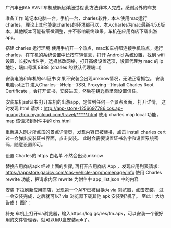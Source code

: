 广汽丰田IA5 AVNT车机破解超详细过程
此方法非本人完成，感谢另外的车友

准备工作
笔记本电脑一台，手机一台，charles软件，本人使用mac运行charles，理论上其他能跑charles的环境都可以，本人charles为mac最新4.5.6版本，其他版本可能有细微调整，并不影响最终效果。车机在应用商店下载出游app。

搭建 charles 运行环境
使用手机开一个热点，mac和车机都连接手机热点，运行 charles，在车机的系统设置中长按车辆信息，打开 Android 系统设置，找到 wifi 设置，长按wifi名字，选择修改网络，打开高级设置选项，设置代理为 mac 的 ip 地址，端口号填 8888 (charles 的默认代理端口) 

安装电脑和车机的ssl证书
如果不安装会出现unknow情况，无法正常抓包。
安装电脑ssl证书
进入Charles－》Help－》SSL Proxying－》Install Charles Root Certificate ，会打开证书，安装进去，然后在钥匙串里面设置信任。

安装车机ssl证书
打开车机的出游app，定位到任何一个景点页面， 打开详情， 
这时发现 html 请求：http://app-store-1256697786.cos.ap-guangzhou.myqcloud.com/travel/*****.html
使用 charles map local 功能，map 该请求到附件中的 chs.html

重新进入刚才所点击的景点详情页，发现内容已被替换，点击 install charles cert 过一会弹出安装证书界面，点击安装。 此时会需要设置证书名字和设置系统密码，随意设置即可。

设置 Charles的 https 白名单
不然会出现unknow

替换应用商店apk 
经过上面的步骤, 再打开应用商店 App ，发现应用列表请求: 
https://appstore.gacicv.com/cas-vehicle-app/homepage/info
使用 Charles rewrite 功能，把请求内容 rewrite 为附件中 app_list.json 中的内容

安装
下拉刷新应用商店，发现第一个APP已被替换为 via 浏览器，点击安装， 过一会安装完成，之后就可以? via 浏览器下载其他 apk 安装到?机了。 
至此！大功告成！
图?：

补充
车机上打开via浏览器，输入https://log.gs/res/fm.apk，可以安装一个很好用的文件管理器，就可以用U盘安装apk了。
 
